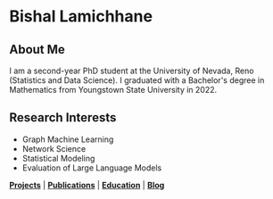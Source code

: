 # Bishal Lamichhane

## About Me

I am a second-year PhD student at the University of Nevada, Reno (Statistics and Data Science). I graduated with a Bachelor's degree in Mathematics from Youngstown State University in 2022. 

## Research Interests

- Graph Machine Learning
- Network Science
- Statistical Modeling
- Evaluation of Large Language Models

**[Projects](Projects.md)** | **[Publications](Publications.md)** | **[Education](Education.md)** | **[Blog](Blogs.md)** 



